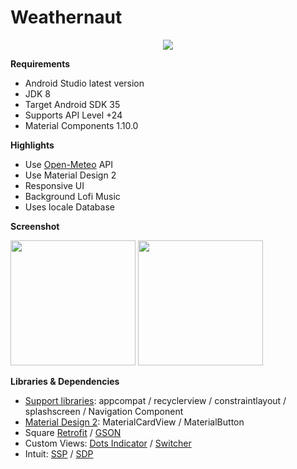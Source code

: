 # Weathernaut

<p align="center"><img src="assets/Flat-cover.png" /></p>

**Requirements**
- Android Studio latest version
- JDK 8
- Target Android SDK 35
- Supports API Level +24
- Material Components 1.10.0

**Highlights**
- Use [Open-Meteo] API
- Use Material Design 2
- Responsive UI
- Background Lofi Music
- Uses locale Database

**Screenshot**

<div>
  <img width="200" src="assets/1.jpg"/> <img width="200" src="assets/2.jpg"/>
</div>



**Libraries & Dependencies**
- [Support libraries]: appcompat / recyclerview / constraintlayout / splashscreen / Navigation Component
- [Material Design 2]: MaterialCardView / MaterialButton
- Square [Retrofit] / [GSON]
- Custom Views: [Dots Indicator] / [Switcher]
- Intuit: [SSP] / [SDP]

[Open-Meteo]: https://open-meteo.com/
[credit-link]: https://tangobee.netlify.app/weathernaut/credits
[Support libraries]: https://developer.android.com/jetpack/androidx/
[Material Design 2]: https://material.io/develop/android/
[Retrofit]: https://github.com/square/retrofit
[GSON]: https://github.com/square/retrofit/tree/master/retrofit-converters/gson
[Dots Indicator]: https://github.com/tommybuonomo/dotsindicator
[SDP]: https://github.com/intuit/sdp
[SSP]: https://github.com/intuit/ssp
[Switcher]: https://github.com/bitvale/Switcher
[background-music]: https://github.com/tangobeee/Weathernaut-Backend
[Release]: https://github.com/tangobeee/Weathernaut/releases
